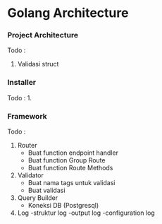 # Golang Architecture

### Project Architecture
Todo :
1. Validasi struct

### Installer
Todo : 
1. 

### Framework
Todo : 
1. Router
    - Buat function endpoint handler
    - Buat function Group Route
    - Buat function Route Methods
2. Validator
    - Buat nama tags untuk validasi
    - Buat validasi
3. Query Builder
    - Koneksi DB (Postgresql)
4. Log
    -struktur log
    -output log
    -configuration log
